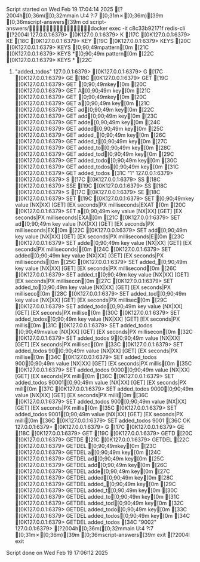 Script started on Wed Feb 19 17:04:14 2025
[?2004h[0;36m([0;32mmain U:4 ?:7 [0;31m✗[0;36m)[39m [0;36mscript-answers[39m cd script-answers/docker exec -it c8c33b92171f redis-cli
[?2004l127.0.0.1:6379> [0K127.0.0.1:6379> K[17C[0K127.0.0.1:6379> KE[18C[0K127.0.0.1:6379> KEY[19C[0K127.0.0.1:6379> KEYS[20C[0K127.0.0.1:6379> KEYS [0;90;49mpattern[0m[21C[0K127.0.0.1:6379> KEYS *[0;90;49m pattern[0m[22C[0K127.0.0.1:6379> KEYS *[22C
1) "added_todos"
127.0.0.1:6379> [0K127.0.0.1:6379> G[17C[0K127.0.0.1:6379> GE[18C[0K127.0.0.1:6379> GET[19C[0K127.0.0.1:6379> GET [0;90;49mkey[0m[20C[0K127.0.0.1:6379> GET A[0;90;49m key[0m[21C[0K127.0.0.1:6379> GET [0;90;49mkey[0m[20C[0K127.0.0.1:6379> GET a[0;90;49m key[0m[21C[0K127.0.0.1:6379> GET ad[0;90;49m key[0m[22C[0K127.0.0.1:6379> GET add[0;90;49m key[0m[23C[0K127.0.0.1:6379> GET adde[0;90;49m key[0m[24C[0K127.0.0.1:6379> GET added[0;90;49m key[0m[25C[0K127.0.0.1:6379> GET added_[0;90;49m key[0m[26C[0K127.0.0.1:6379> GET added_t[0;90;49m key[0m[27C[0K127.0.0.1:6379> GET added_to[0;90;49m key[0m[28C[0K127.0.0.1:6379> GET added_tod[0;90;49m key[0m[29C[0K127.0.0.1:6379> GET added_todo[0;90;49m key[0m[30C[0K127.0.0.1:6379> GET added_todos[0;90;49m key[0m[31C[0K127.0.0.1:6379> GET added_todos[31C
"1"
127.0.0.1:6379> [0K127.0.0.1:6379> S[17C[0K127.0.0.1:6379> SS[18C[0K127.0.0.1:6379> SSE[19C[0K127.0.0.1:6379> SS[18C[0K127.0.0.1:6379> S[17C[0K127.0.0.1:6379> SE[18C[0K127.0.0.1:6379> SET[19C[0K127.0.0.1:6379> SET [0;90;49mkey value [NX|XX] [GET] [EX seconds|PX milliseconds|EXAT [0m[20C[0K127.0.0.1:6379> SET a[0;90;49m key value [NX|XX] [GET] [EX seconds|PX milliseconds|EXA[0m[21C[0K127.0.0.1:6379> SET ad[0;90;49m key value [NX|XX] [GET] [EX seconds|PX milliseconds|EX[0m[22C[0K127.0.0.1:6379> SET add[0;90;49m key value [NX|XX] [GET] [EX seconds|PX milliseconds|E[0m[23C[0K127.0.0.1:6379> SET adde[0;90;49m key value [NX|XX] [GET] [EX seconds|PX milliseconds|[0m[24C[0K127.0.0.1:6379> SET added[0;90;49m key value [NX|XX] [GET] [EX seconds|PX milliseconds[0m[25C[0K127.0.0.1:6379> SET added_[0;90;49m key value [NX|XX] [GET] [EX seconds|PX millisecond[0m[26C[0K127.0.0.1:6379> SET added_t[0;90;49m key value [NX|XX] [GET] [EX seconds|PX millisecon[0m[27C[0K127.0.0.1:6379> SET added_to[0;90;49m key value [NX|XX] [GET] [EX seconds|PX milliseco[0m[28C[0K127.0.0.1:6379> SET added_tod[0;90;49m key value [NX|XX] [GET] [EX seconds|PX millisec[0m[29C[0K127.0.0.1:6379> SET added_todo[0;90;49m key value [NX|XX] [GET] [EX seconds|PX millise[0m[30C[0K127.0.0.1:6379> SET added_todos[0;90;49m key value [NX|XX] [GET] [EX seconds|PX millis[0m[31C[0K127.0.0.1:6379> SET added_todos [0;90;49mvalue [NX|XX] [GET] [EX seconds|PX millisecon[0m[32C[0K127.0.0.1:6379> SET added_todos 9[0;90;49m value [NX|XX] [GET] [EX seconds|PX millisec[0m[33C[0K127.0.0.1:6379> SET added_todos 90[0;90;49m value [NX|XX] [GET] [EX seconds|PX millise[0m[34C[0K127.0.0.1:6379> SET added_todos 900[0;90;49m value [NX|XX] [GET] [EX seconds|PX millis[0m[35C[0K127.0.0.1:6379> SET added_todos 9000[0;90;49m value [NX|XX] [GET] [EX seconds|PX milli[0m[36C[0K127.0.0.1:6379> SET added_todos 90001[0;90;49m value [NX|XX] [GET] [EX seconds|PX mill[0m[37C[0K127.0.0.1:6379> SET added_todos 9000[0;90;49m value [NX|XX] [GET] [EX seconds|PX milli[0m[36C[0K127.0.0.1:6379> SET added_todos 900[0;90;49m value [NX|XX] [GET] [EX seconds|PX millis[0m[35C[0K127.0.0.1:6379> SET added_todos 9001[0;90;49m value [NX|XX] [GET] [EX seconds|PX milli[0m[36C[0K127.0.0.1:6379> SET added_todos 9001[36C
OK
127.0.0.1:6379> [0K127.0.0.1:6379> G[17C[0K127.0.0.1:6379> GE[18C[0K127.0.0.1:6379> GET[19C[0K127.0.0.1:6379> GETD[20C[0K127.0.0.1:6379> GETDE[21C[0K127.0.0.1:6379> GETDEL[22C[0K127.0.0.1:6379> GETDEL [0;90;49mkey[0m[23C[0K127.0.0.1:6379> GETDEL a[0;90;49m key[0m[24C[0K127.0.0.1:6379> GETDEL ad[0;90;49m key[0m[25C[0K127.0.0.1:6379> GETDEL add[0;90;49m key[0m[26C[0K127.0.0.1:6379> GETDEL adde[0;90;49m key[0m[27C[0K127.0.0.1:6379> GETDEL added[0;90;49m key[0m[28C[0K127.0.0.1:6379> GETDEL added_[0;90;49m key[0m[29C[0K127.0.0.1:6379> GETDEL added_t[0;90;49m key[0m[30C[0K127.0.0.1:6379> GETDEL added_to[0;90;49m key[0m[31C[0K127.0.0.1:6379> GETDEL added_tod[0;90;49m key[0m[32C[0K127.0.0.1:6379> GETDEL added_todo[0;90;49m key[0m[33C[0K127.0.0.1:6379> GETDEL added_todos[0;90;49m key[0m[34C[0K127.0.0.1:6379> GETDEL added_todos[34C
"9002"
127.0.0.1:6379> 
[?2004h[0;36m([0;32mmain U:4 ?:7 [0;31m✗[0;36m)[39m [0;36mscript-answers[39m exit
[?2004lexit

Script done on Wed Feb 19 17:06:12 2025
